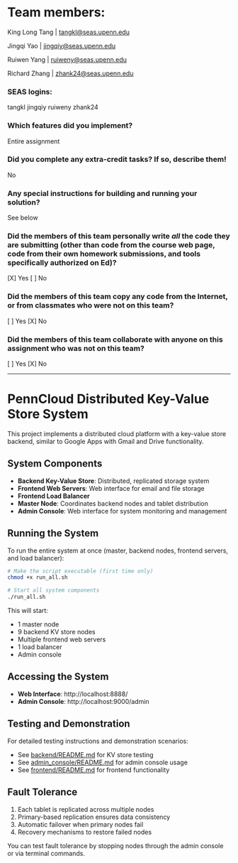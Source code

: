 # Team members:  

King Long Tang | tangkl@seas.upenn.edu

Jingqi Yao | jingqiy@seas.upenn.edu

Ruiwen Yang | ruiweny@seas.upenn.edu

Richard Zhang | zhank24@seas.upenn.edu

### SEAS logins: 
tangkl jingqiy ruiweny zhank24

### Which features did you implement?

Entire assignment

### Did you complete any extra-credit tasks? If so, describe them!

No

### Any special instructions for building and running your solution?

See below

### Did the members of this team personally write _all_ the code they are submitting (other than code from the course web page, code from their own homework submissions, and tools specifically authorized on Ed)?
  [X] Yes
  [ ] No

### Did the members of this team copy any code from the Internet, or from classmates who were not on this team?
  [ ] Yes
  [X] No

### Did the members of this team collaborate with anyone on this assignment who was not on this team?
  [ ] Yes
  [X] No

---

# PennCloud Distributed Key-Value Store System

This project implements a distributed cloud platform with a key-value store backend, similar to Google Apps with Gmail and Drive functionality.

## System Components

- **Backend Key-Value Store**: Distributed, replicated storage system
- **Frontend Web Servers**: Web interface for email and file storage
- **Frontend Load Balancer**
- **Master Node**: Coordinates backend nodes and tablet distribution
- **Admin Console**: Web interface for system monitoring and management

## Running the System

To run the entire system at once (master, backend nodes, frontend servers, and load balancer):

```bash
# Make the script executable (first time only)
chmod +x run_all.sh

# Start all system components
./run_all.sh
```

This will start:
- 1 master node
- 9 backend KV store nodes
- Multiple frontend web servers
- 1 load balancer
- Admin console

## Accessing the System

- **Web Interface**: http://localhost:8888/
- **Admin Console**: http://localhost:9000/admin

## Testing and Demonstration

For detailed testing instructions and demonstration scenarios:
- See [backend/README.md](backend/README.md) for KV store testing
- See [admin_console/README.md](admin_console/README.md) for admin console usage
- See [frontend/README.md](frontend/README.md) for frontend functionality

## Fault Tolerance

1. Each tablet is replicated across multiple nodes
2. Primary-based replication ensures data consistency
3. Automatic failover when primary nodes fail
4. Recovery mechanisms to restore failed nodes

You can test fault tolerance by stopping nodes through the admin console or via terminal commands.
